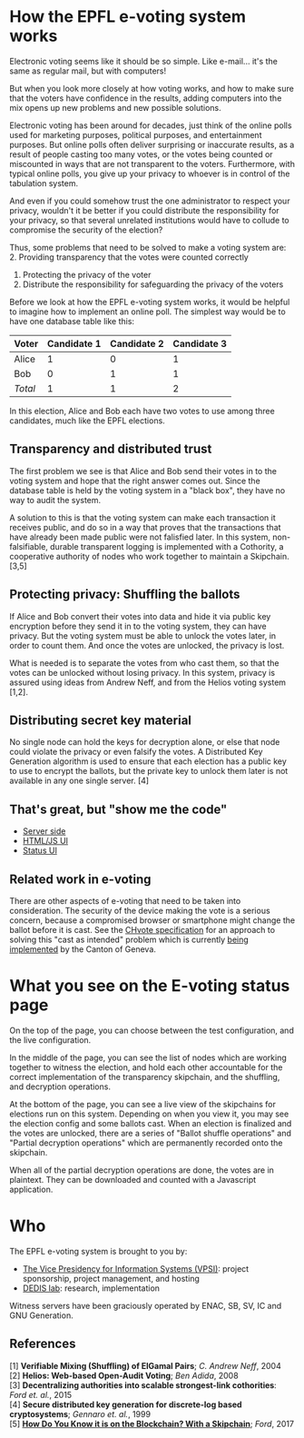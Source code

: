 # How the EPFL e-voting system works

Electronic voting seems like it should be so simple. Like e-mail... it's the same as regular mail, but with computers!

But when you look more closely at how voting works, and how to make sure that the voters have confidence in the results, adding computers into the mix opens up new problems and new possible solutions.

Electronic voting has been around for decades, just think of the online polls used for marketing purposes, political purposes, and entertainment purposes. But online polls often deliver surprising or inaccurate results, as a result of people casting too many votes, or the votes being counted or miscounted in ways that are not transparent to the voters. Furthermore, with typical online polls, you give up your privacy to whoever is in control of the tabulation system. 

And even if you could somehow trust the one administrator to respect your privacy, wouldn't it be better if you could distribute the responsibility for your privacy, so that several unrelated institutions would have to collude to compromise the security of the election?

Thus, some problems that need to be solved to make a voting system are:
2. Providing transparency that the votes were counted correctly
1. Protecting the privacy of the voter
3. Distribute the responsibility for safeguarding the privacy of the voters

Before we look at how the EPFL e-voting system works, it would be helpful to imagine how to implement an online poll. The simplest way would be to have one database table like this:

| Voter | Candidate 1 | Candidate 2 | Candidate 3 |
| ------| ----------- | ----------- | ----------- |
| Alice | 1           | 0           | 1 |
| Bob   | 0           | 1           | 1 |
| *Total* | 1 | 1 | 2 |

In this election, Alice and Bob each have two votes to use among three candidates, much like the EPFL elections.

## Transparency and distributed trust

The first problem we see is that Alice and Bob send their votes in to the voting system and hope that the
right answer comes out. Since the database table is held by the voting system in a "black box", they have no way to audit the system.

A solution to this is that the voting system can make each transaction it receives public, and do so in a way that proves that the transactions that have already been made public were not falisfied later. In this system, non-falsifiable, durable transparent logging is implemented with a Cothority, a cooperative authority of nodes who work together to maintain a Skipchain. [3,5]

## Protecting privacy: Shuffling the ballots

If Alice and Bob convert their votes into data and hide it via public key encryption before they send it in to the voting system, they can have privacy. But the voting system must be able to unlock the votes later, in order to count them. And once the votes are unlocked, the privacy is lost.

What is needed is to separate the votes from who cast them, so that the votes can be unlocked without losing privacy. In this system, privacy is assured using ideas from Andrew Neff, and from the Helios voting system [1,2].

## Distributing secret key material

No single node can hold the keys for decryption alone, or else that node could violate the privacy or even falsify the votes. A Distributed Key Generation algorithm is used to ensure that each election has a public key to use to encrypt the ballots, but the private key to unlock them later is not available in any one single server. [4]

## That's great, but "show me the code"

- [Server side](https://github.com/dedis/cothority/tree/evoting/evoting)
- [HTML/JS UI](https://github.com/dedis/epfl-evoting/tree/master/evoting/frontend)
- [Status UI](https://github.com/dedis/student_17_cothority-web/tree/evoting)

## Related work in e-voting

There are other aspects of e-voting that need to be taken into consideration. The security of the device making the vote is a serious concern, because a compromised browser or smartphone might change the ballot before it is cast. See the [CHvote specification](https://chvote.virvum.ch/about) for an approach to solving this "cast as intended" problem which is currently [being implemented](https://republique-et-canton-de-geneve.github.io/index-en.html) by the Canton of Geneva.

# What you see on the E-voting status page

On the top of the page, you can choose between the test configuration, and the live configuration.

In the middle of the page, you can see the list of nodes which are working together to witness the election, and hold each other accountable for the correct implementation of the transparency skipchain, and the shuffling, and decryption operations.

At the bottom of the page, you can see a live view of the skipchains for elections run on this system. Depending on when you view it, you may see the election config and some ballots cast. When an election is finalized and the votes are unlocked, there are a series of "Ballot shuffle operations" and "Partial decryption operations" which are permanently recorded onto the skipchain.

When all of the partial decryption operations are done, the votes are in plaintext. They can be downloaded and counted with a Javascript application.

# Who

The EPFL e-voting system is brought to you by:
* [The Vice Presidency for Information Systems (VPSI)](https://direction.epfl.ch/VPSI): project sponsorship, project management, and hosting
* [DEDIS lab](http://dedis.epfl.ch): research, implementation

Witness servers have been graciously operated by ENAC, SB, SV, IC and GNU Generation.

## References
[1] **Verifiable Mixing (Shuffling) of ElGamal Pairs**; *C. Andrew Neff*, 2004\
[2] **Helios: Web-based Open-Audit Voting**; *Ben Adida*, 2008\
[3] **Decentralizing authorities into scalable strongest-link cothorities**: *Ford et. al.*, 2015\
[4] **Secure distributed key generation for discrete-log based cryptosystems**; *Gennaro et. al.*, 1999\
[5] **[How Do You Know it is on the Blockchain? With a Skipchain](https://bford.github.io/2017/08/01/skipchain/)**; *Ford*, 2017
